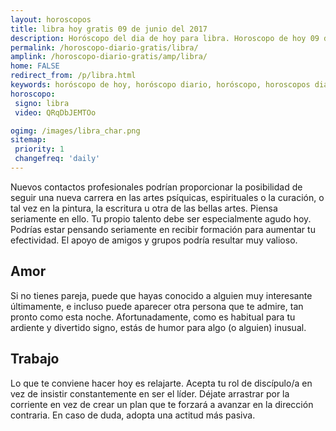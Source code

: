 ```yaml
---
layout: horoscopos
title: libra hoy gratis 09 de junio del 2017 
description: Horóscopo del dia de hoy para libra. Horoscopo de hoy 09 de junio del 2017. Las predicciones de amor, trabajo, vida personal gratis.
permalink: /horoscopo-diario-gratis/libra/
amplink: /horoscopo-diario-gratis/amp/libra/
home: FALSE
redirect_from: /p/libra.html
keywords: horóscopo de hoy, horóscopo diario, horóscopo, horoscopos diarios gratis del dia de hoy, horóscopo diario gratis,horóscopo 2017, horóscopo esperanza gracia, horoscopo libra hoy, horoscop, horóscopos gratis, horoscopo libra, horoscopo libra 2017, Tarot, Astrologia, Zodíaco, libra, horoscopo gratis
horoscopo:
 signo: libra
 video: QRqDbJEMTOo

ogimg: /images/libra_char.png
sitemap:
 priority: 1
 changefreq: 'daily'
---
```



Nuevos contactos profesionales podrían proporcionar la posibilidad de seguir una nueva carrera en las artes psíquicas, espirituales o la curación, o tal vez en la pintura, la escritura u otra de las bellas artes. Piensa seriamente en ello. Tu propio talento debe ser especialmente agudo hoy. Podrías estar pensando seriamente en recibir formación para aumentar tu efectividad. El apoyo de amigos y grupos podría resultar muy valioso.

## Amor

Si no tienes pareja, puede que hayas conocido a alguien muy interesante últimamente, e incluso puede aparecer otra persona que te admire, tan pronto como esta noche. Afortunadamente, como es habitual para tu ardiente y divertido signo, estás de humor para algo (o alguien) inusual.

## Trabajo

Lo que te conviene hacer hoy es relajarte. Acepta tu rol de discípulo/a en vez de insistir constantemente en ser el líder. Déjate arrastrar por la corriente en vez de crear un plan que te forzará a avanzar en la dirección contraria. En caso de duda, adopta una actitud más pasiva.